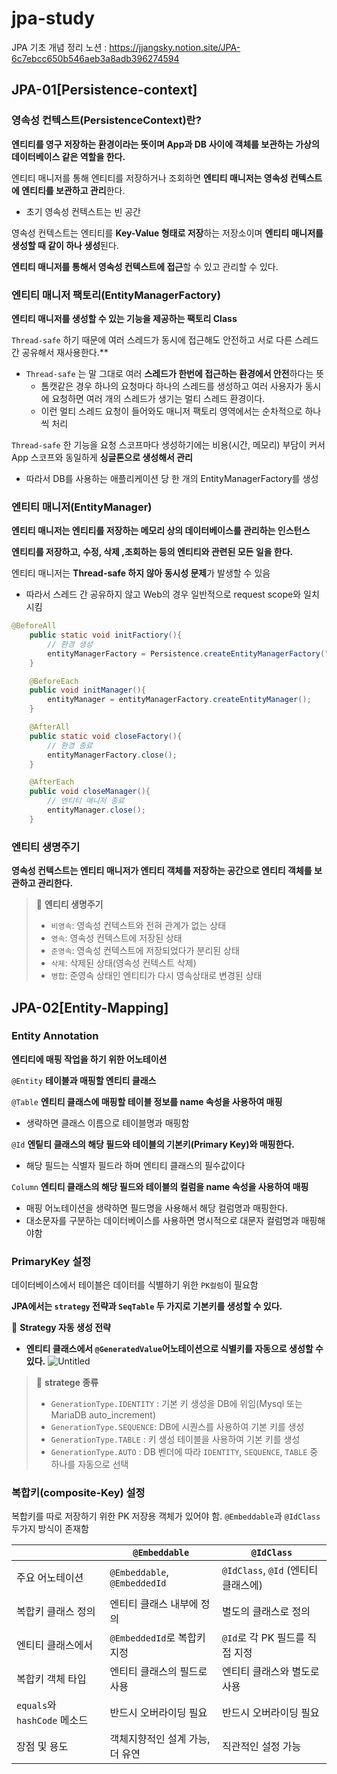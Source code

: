 # jpa-study

JPA 기초 개념 정리
노션 : https://jjangsky.notion.site/JPA-6c7ebcc650b546aeb3a8adb396274594

## JPA-01[Persistence-context]

### 영속성 컨텍스트(PersistenceContext)란?

**엔티티를 영구 저장하는 환경이라는 뜻이며 App과 DB 사이에 객체를 보관하는 가상의 데이터베이스 같은 역할을 한다.**

엔티티 매니저를 통해 엔티티를 저장하거나 조회하면 **엔티티 매니저는 영속성 컨텍스트에 엔티티를 보관하고 관리**한다.

-   초기 영속성 컨텍스트는 빈 공간

영속성 컨텍스트는 엔티티를 **Key-Value 형태로 저장**하는 저장소이며 **엔티티 매니저를 생성할 때 같이 하나 생성**된다.

**엔티티 매니저를 통해서 영속성 컨텍스트에 접근**할 수 있고 관리할 수 있다.

### 엔티티 매니저 팩토리(EntityManagerFactory)

**엔티티 매니저를 생성할 수 있는 기능을 제공하는 팩토리 Class**

`Thread-safe` 하기 때문에 여러 스레드가 동시에 접근해도 안전하고 서로 다른 스레드 간 공유해서 재사용한다.\*\*

-   `Thread-safe` 는 말 그대로 여러 **스레드가 한번에 접근하는 환경에서 안전**하다는 뜻
    -   톰캣같은 경우 하나의 요청마다 하나의 스레드를 생성하고 여러 사용자가 동시에 요청하면 여러 개의 스레드가 생기는 멀티 스레드 환경이다.
    -   이런 멀티 스레드 요청이 들어와도 매니저 팩토리 영역에서는 순차적으로 하나씩 처리

`Thread-safe` 한 기능을 요청 스코프마다 생성하기에는 비용(시간, 메모리) 부담이 커서 App 스코프와 동일하게 **싱글톤으로 생성해서 관리**

-   따라서 DB를 사용하는 애플리케이션 당 한 개의 EntityManagerFactory를 생성

### 엔티티 매니저(EntityManager)

**엔티티 매니저는 엔티티를 저장하는 메모리 상의 데이터베이스를 관리하는 인스턴스**

**엔티티를 저장하고, 수정, 삭제 ,조회하는 등의 엔티티와 관련된 모든 일을 한다.**

엔티티 매니저는 **Thread-safe 하지 않아 동시성 문제**가 발생할 수 있음

-   따라서 스레드 간 공유하지 않고 Web의 경우 일반적으로 request scope와 일치시킴

```java
@BeforeAll
    public static void initFactiory(){
        // 환경 생성
        entityManagerFactory = Persistence.createEntityManagerFactory("jpatest");
    }

    @BeforeEach
    public void initManager(){
        entityManager = entityManagerFactory.createEntityManager();
    }

    @AfterAll
    public static void closeFactory(){
        // 환경 종료
        entityManagerFactory.close();
    }

    @AfterEach
    public void closeManager(){
        // 엔티티 매니저 종료
        entityManager.close();
    }
```

### **엔티티 생명주기**

**영속성 컨텍스트는 엔티티 매니저가 엔티티 객체를 저장하는 공간으로 엔티티 객체를 보관하고 관리한다.**

> 📌 **엔티티 생명주기**
>
> -   `비영속`: 영속성 컨텍스트와 전혀 관계가 없는 상태
> -   `영속`: 영속성 컨텍스트에 저장된 상태
> -   `준영속`: 영속성 컨텍스트에 저장되었다가 분리된 상태
> -   `삭제`: 삭제된 상태(영속성 컨텍스트 삭제)
> -   `병합`: 준영속 상태인 엔티티가 다시 영속상태로 변경된 상태

## JPA-02[Entity-Mapping]

### **Entity Annotation**

**엔티티에 매핑 작업을 하기 위한 어노테이션**

`@Entity` **테이블과 매핑할 엔티티 클래스**

`@Table` **엔티티 클래스에 매핑할 테이블 정보를 name 속성을 사용하여 매핑**

-   생략하면 클래스 이름으로 테이블명과 매핑함

`@Id` **엔팉티 클래스의 해당 필드와 테이블의 기본키(Primary Key)와 매핑한다.**

-   해당 필드는 식별자 필드라 하며 엔티티 클래스의 필수값이다

`Column` **엔티티 클래스의 해당 필드와 테이블의 컬럼을 name 속성을 사용하여 매핑**

-   매핑 어노테이션을 생략하면 필드명을 사용해서 해당 컬럼명과 매핑한다.
-   대소문자를 구분하는 데이터베이스를 사용하면 명시적으로 대문자 컬럼명과 매핑해야함

### **PrimaryKey 설정**

데이터베이스에서 테이블은 데이터를 식별하기 위한 `PK컬럼`이 필요함

**JPA에서는 `strategy` 전략과 `SeqTable` 두 가지로 기본키를 생성할 수 있다.**

🔑 **Strategy 자동 생성 전략**

-   **엔티티 클래스에서 `@GeneratedValue`어노테이션으로 식별키를 자동으로 생성할 수 있다.**
    ![Untitled](https://prod-files-secure.s3.us-west-2.amazonaws.com/42f4532d-9415-4afa-a63b-b71ca65831cb/6905179f-de6d-463f-a8fb-296c5414ce3b/Untitled.png)

> 📌 **stratege 종류**
>
> -   `GenerationType.IDENTITY` : 기본 키 생성을 DB에 위임(Mysql 또는 MariaDB auto_increment)
> -   `GenerationType.SEQUENCE`: DB에 시퀀스를 사용하여 기본 키를 생성
> -   `GenerationType.TABLE` : 키 생성 테이블을 사용하여 기본 키를 생성
> -   `GenerationType.AUTO` : DB 벤더에 따라 `IDENTITY`, `SEQUENCE`, `TABLE` 중 하나를 자동으로 선택

### **복합키(composite-Key) 설정**

복합키를 따로 저장하기 위한 PK 저장용 객체가 있어야 함.
`@Embeddable`과 `@IdClass` 두가지 방식이 존재함

|                              | `@Embeddable`                   | `@IdClass`                          |
| ---------------------------- | ------------------------------- | ----------------------------------- |
| 주요 어노테이션              | `@Embeddable`, `@EmbeddedId`    | `@IdClass`, `@Id` (엔티티 클래스에) |
| 복합키 클래스 정의           | 엔티티 클래스 내부에 정의       | 별도의 클래스로 정의                |
| 엔티티 클래스에서            | `@EmbeddedId`로 복합키 지정     | `@Id`로 각 PK 필드를 직접 지정      |
| 복합키 객체 타입             | 엔티티 클래스의 필드로 사용     | 엔티티 클래스와 별도로 사용         |
| `equals`와 `hashCode` 메소드 | 반드시 오버라이딩 필요          | 반드시 오버라이딩 필요              |
| 장점 및 용도                 | 객체지향적인 설계 가능, 더 유연 | 직관적인 설정 가능                  |
